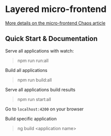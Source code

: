

# Layered micro-frontend

[More details on the micro-frontend Chaos article](https://engineering.zoominfo.com/the-micro-frontend-chaos-and-how-to-solve-it)

## Quick Start & Documentation

Serve all applications with watch:

> npm run run:all

Build all applications

> npm run build:all

Serve all applications build results
 
> npm run start:all

Go to `localhost:4200` on your browser

Build specific application
> ng build \<application name\>
